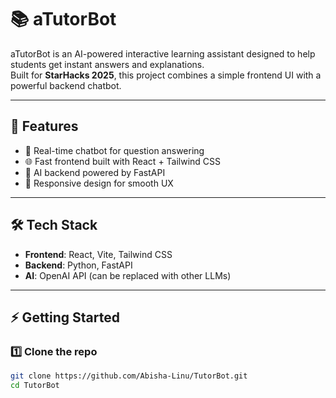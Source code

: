 # 📚 aTutorBot

aTutorBot is an AI-powered interactive learning assistant designed to help students get instant answers and explanations.  
Built for **StarHacks 2025**, this project combines a simple frontend UI with a powerful backend chatbot.

---

## 🚀 Features
- 💬 Real-time chatbot for question answering  
- 🌐 Fast frontend built with React + Tailwind CSS  
- 🧠 AI backend powered by FastAPI  
- 📱 Responsive design for smooth UX

---

## 🛠️ Tech Stack
- **Frontend**: React, Vite, Tailwind CSS  
- **Backend**: Python, FastAPI  
- **AI**: OpenAI API (can be replaced with other LLMs)

---

## ⚡ Getting Started

### 1️⃣ Clone the repo
```bash
git clone https://github.com/Abisha-Linu/TutorBot.git
cd TutorBot
